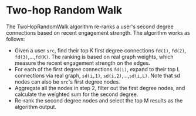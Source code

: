 # Two-hop Random Walk
The TwoHopRandomWalk algorithm re-ranks a user's second degree connections based on recent engagement strength. The algorithm works as follows:

* Given a user `src`, find their top K first degree connections `fd(1)`, `fd(2)`, `fd(3)`,...,`fd(K)`. The ranking is based on real graph weights, which measure the recent engagement strength on the edges.
* For each of the first degree connections `fd(i)`, expand to their top L connections via real graph, `sd(i,1)`, `sd(i,2)`,...,`sd(i,L)`. Note that sd nodes can also be `src`'s first degree nodes.
* Aggregate all the nodes in step 2, filter out the first degree nodes, and calculate the weighted sum for the second degree.
* Re-rank the second degree nodes and select the top M results as the algorithm output.
